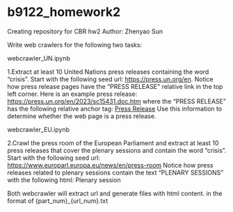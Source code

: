 # b9122_homework2
 Creating repository for CBR hw2
 Author: Zhenyao Sun

Write web crawlers for the following two tasks:

webcrawler_UN.ipynb

1.Extract at least 10 United Nations press releases containing the word “crisis”. Start with the 
following seed url: https://press.un.org/en. Notice how press release pages have the “PRESS 
RELEASE” relative link in the top left corner. Here is an example press release:
https://press.un.org/en/2023/sc15431.doc.htm where the “PRESS RELEASE” has the following 
relative anchor tag: 
<a href="/en/press-release" hreflang="en">Press Release</a>
Use this information to determine whether the web page is a press release. 

webcrawler_EU.ipynb

2.Crawl the press room of the European Parliament and extract at least 10 press releases that cover 
the plenary sessions and contain the word “crisis”. Start with the following seed url:
https://www.europarl.europa.eu/news/en/press-room
Notice how press releases related to plenary sessions contain the text “PLENARY SESSIONS”
with the following html:
<span class="ep_name">Plenary session</span>

Both webcrawler will extract url and generate files with html content.
in the format of {part_num}_{url_num}.txt
